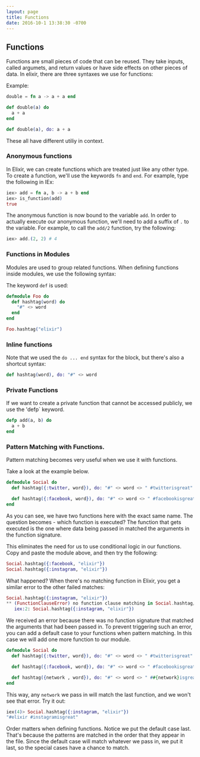 ```yaml
---
layout: page
title: Functions
date: 2016-10-1 13:38:30 -0700
---
```


## Functions

Functions are small pieces of code that can be reused. They take inputs, called argumets, and return values or have side effects on other pieces of data. In elixir, there are three syntaxes we use for functions:

Example:

```elixir
double = fn a -> a + a end

def double(a) do
  a + a
end

def double(a), do: a + a
```

These all have different utiliy in context.


### Anonymous functions

In Elixir, we can create functions which are treated just like any other type. To create a function, we'll use the keywords `fn` and `end`. For example, type the following in IEx:

```elixir
iex> add = fn a, b -> a + b end
iex> is_function(add)
true
```

The anonymous function is now bound to the variable `add`. In order to actually execute our anonymous function, we'll need to add a suffix of `.` to the variable. For example, to call the `add/2` function, try the following:

```elixir
iex> add.(2, 2) # 4
```

### Functions in Modules

Modules are used to group related functions. When defining functions inside modules, we use the following syntax:


The keyword `def` is used:

```elixir
defmodule Foo do
  def hashtag(word) do
    "#" <> word
  end
end

Foo.hashtag("elixir")
```

### Inline functions

Note that we used the `do ... end` syntax for the block, but there's also a shortcut syntax:

```elixir
def hashtag(word), do: "#" <> word
```

### Private Functions

If we want to create a private function that cannot be accessed publicly, we use the 'defp` keyword.

```elixir
defp add(a, b) do
  a + b
end
```

### Pattern Matching with Functions.

Pattern matching becomes very useful when we use it with functions.

Take a look at the example below.

```elixir
defmodule Social do
  def hashtag({:twitter, word}), do: "#" <> word <> " #twitterisgreat"

  def hashtag({:facebook, word}), do: "#" <> word <> " #facebookisgreat"
end
```

As you can see, we have two functions here with the exact same name. The question becomes - which function is executed? The function that gets executed is the one where data being passed in matched the arguments in the function signature.

This eliminates the need for us to use conditional logic in our functions. Copy and paste the module above, and then try the following:

```elixir
Social.hashtag({:facebook, "elixir"})
Social.hashtag({:instagram, "elixir"})
```

What happened? When there's no matching function in Elixir, you get a similar error to the other failed matches:

```elixir
Social.hashtag({:instagram, "elixir"})
** (FunctionClauseError) no function clause matching in Social.hashtag/1
   iex:2: Social.hashtag({:instagram, "elixir"})
```

We received an error because there was no function signature that matched the arguments that had been passed in. To prevent triggering such an error, you can add a default case to your functions when pattern matching. In this case we will add one more function to our module.

```elixir
defmodule Social do
  def hashtag({:twitter, word}), do: "#" <> word <> " #twitterisgreat"

  def hashtag({:facebook, word}), do: "#" <> word <> " #facebookisgreat"

  def hashtag({network , word}), do: "#" <> word <> " ##{network}isgreat"
end
```

This way, any `network` we pass in will match the last function, and we won't see that error. Try it out:

```elixir
iex(4)> Social.hashtag({:instagram, "elixir"})
"#elixir #instagramisgreat"
```

Order matters when defining functions. Notice we put the default case last. That's because the patterns are matched in the order that they appear in the file. Since the default case will match whatever we pass in, we put it last, so the special cases have a chance to match.
